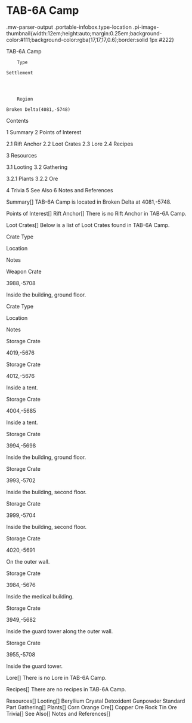 # TAB-6A Camp

.mw-parser-output .portable-infobox.type-location .pi-image-thumbnail{width:12em;height:auto;margin:0.25em;background-color:#111;background-color:rgba(17,17,17,0.6);border:solid 1px #222}

TAB-6A Camp

	

	
		Type
	
	Settlement



	
		Region
	
	Broken Delta(4081,-5748)




Contents

1 Summary
2 Points of Interest

2.1 Rift Anchor
2.2 Loot Crates
2.3 Lore
2.4 Recipes


3 Resources

3.1 Looting
3.2 Gathering

3.2.1 Plants
3.2.2 Ore




4 Trivia
5 See Also
6 Notes and References



Summary[]
TAB-6A Camp is located in Broken Delta at 4081,-5748.

Points of Interest[]
Rift Anchor[]
There is no Rift Anchor in TAB-6A Camp.

Loot Crates[]
Below is a list of Loot Crates found in TAB-6A Camp.



Crate Type

Location

Notes


Weapon Crate

3988,-5708

Inside the building, ground floor.






Crate Type

Location

Notes


Storage Crate

4019,-5676




Storage Crate

4012,-5676

Inside a tent.


Storage Crate

4004,-5685

Inside a tent.


Storage Crate

3994,-5698

Inside the building, ground floor.


Storage Crate

3993,-5702

Inside the building, second floor.


Storage Crate

3999,-5704

Inside the building, second floor.


Storage Crate

4020,-5691

On the outer wall.


Storage Crate

3984,-5676

Inside the medical building.


Storage Crate

3949,-5682

Inside the guard tower along the outer wall.


Storage Crate

3955,-5708

Inside the guard tower.


Lore[]
There is no Lore in TAB-6A Camp.

Recipes[]
There are no recipes in TAB-6A Camp.

Resources[]
Looting[]
Beryllium Crystal
Detoxident
Gunpowder
Standard Part
Gathering[]
Plants[]
Corn
Orange
Ore[]
Copper Ore
Rock
Tin Ore
Trivia[]
See Also[]
Notes and References[]
